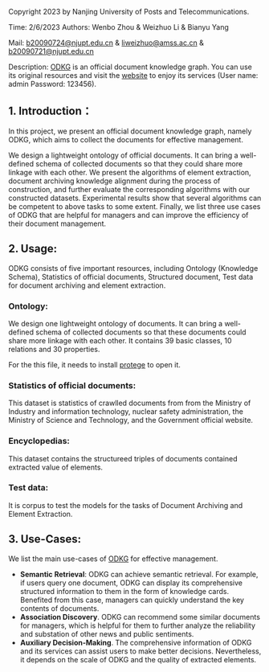 Copyright 2023 by Nanjing University of Posts and Telecommunications. 

Time: 2/6/2023  Authors:  Wenbo Zhou & Weizhuo Li & Bianyu Yang 

Mail: b20090724@njupt.edu.cn & liweizhuo@amss.ac.cn & b20090721@njupt.edu.cn

Description: [ODKG](http://www.odkg.com.cn/odkg/) is an official document knowledge graph. You can use its original resources and visit the [website](http://www.odkg.com.cn/odkg/) to enjoy its services (User name: admin Password: 123456).

## 1. Introduction：
In this project, we present an official document knowledge graph, namely ODKG, which aims to collect the documents for effective management. 

We design a lightweight ontology of official documents. It can bring a well-defined schema of collected documents so that they could share more linkage with each other.
We present the algorithms of element extraction, document archiving knowledge alignment during the process of construction, and further evaluate the corresponding algorithms with our constructed datasets. Experimental results show
that several algorithms can be competent to above tasks to some extent. 
Finally, we list three use cases of ODKG that are helpful for managers and can improve
the efficiency of their document management.


## 2. Usage:
ODKG consists of five important resources, including Ontology (Knowledge Schema), Statistics of official documents, Structured document, Test data for document archiving and element extraction.

### Ontology:
We design one lightweight ontology of documents. It can bring a well-defined schema of collected documents so that these documents could share more linkage with each other.
It contains 39 basic classes, 10 relations and 30 properties. 

For the this file, it needs to install [protege](https://protege.stanford.edu/) to open it.


### Statistics of official documents:
This dataset is statistics of crawlled documents from  from the Ministry of Industry and information technology, nuclear safety administration, the Ministry of Science and Technology, and the Government official website.


### Encyclopedias:
This dataset contains the structureed triples of documents contained extracted value of elements.


### Test data:
It is corpus to test the models for the tasks of Document Archiving and Element Extraction.


## 3. Use-Cases:
We list the main use-cases of [ODKG](http://www.odkg.com.cn/odkg/) for effective management. 

- **Semantic Retrieval**: ODKG can achieve semantic retrieval. For example, if users query one document, ODKG can display its comprehensive structured information to them in the form of knowledge cards. Benefited from this case, managers can quickly understand the key contents of documents. 
- **Association Discovery**. ODKG can recommend some similar documents for managers, which is helpful for them to further analyze the reliability and substation of other news and public sentiments.
- **Auxiliary Decision-Making**. The comprehensive information of ODKG and its services can assist users to make better decisions. Nevertheless, it depends on the scale of ODKG and the quality of extracted elements.